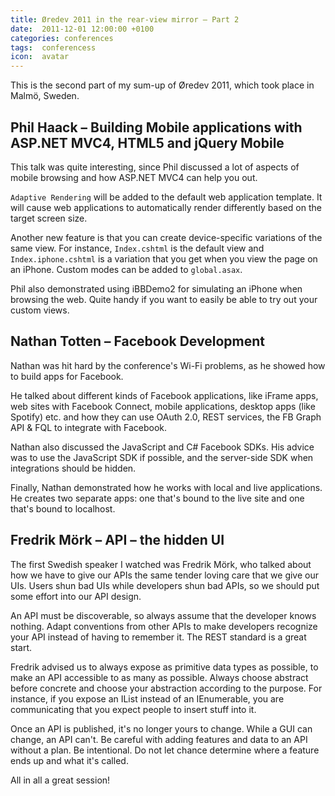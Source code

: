 ```yaml
---
title: Øredev 2011 in the rear-view mirror – Part 2
date:  2011-12-01 12:00:00 +0100
categories: conferences
tags:  conferencess
icon:  avatar
---
```



This is the second part of my sum-up of Øredev 2011, which took place in Malmö, 
Sweden.


## Phil Haack – Building Mobile applications with ASP.NET MVC4, HTML5 and jQuery Mobile

This talk was quite interesting, since Phil discussed a lot of aspects of mobile browsing and how ASP.NET MVC4 can help you out.

`Adaptive Rendering` will be added to the default web application template. It will cause web applications to automatically render differently based on the target screen size.

Another new feature is that you can create device-specific variations of the same view. For instance, `Index.cshtml` is the default view and `Index.iphone.cshtml` is a variation that you get when you view the page on an iPhone. Custom modes can be added to `global.asax`.

Phil also demonstrated using iBBDemo2 for simulating an iPhone when browsing the web. Quite handy if you want to easily be able to try out your custom views.



## Nathan Totten – Facebook Development

Nathan was hit hard by the conference's Wi-Fi problems, as he showed how to build apps for Facebook.

He talked about different kinds of Facebook applications, like iFrame apps, web sites with Facebook Connect, mobile applications, desktop apps (like Spotify) etc. and how they can use OAuth 2.0, REST services, the FB Graph API & FQL to integrate with Facebook. 

Nathan also discussed the JavaScript and C# Facebook SDKs. His advice was to use the JavaScript SDK if possible, and the server-side SDK when integrations should be hidden.

Finally, Nathan demonstrated how he works with local and live applications. He creates two separate apps: one that's bound to the live site and one that's bound to localhost.



## Fredrik Mörk – API – the hidden UI

The first Swedish speaker I watched was Fredrik Mörk, who talked about how we have to give our APIs the same tender loving care that we give our UIs. Users shun bad UIs while developers shun bad APIs, so we should put some effort into our API design.

An API must be discoverable, so always assume that the developer knows nothing. Adapt conventions from other APIs to make developers recognize your API instead of having to remember it. The REST standard is a great start.

Fredrik advised us to always expose as primitive data types as possible, to make an API accessible to as many as possible. Always choose abstract before concrete and choose your abstraction according to the purpose. For instance, if you expose an IList instead of an IEnumerable, you are communicating that you expect people to insert stuff into it.

Once an API is published, it's no longer yours to change. While a GUI can change, an API can't. Be careful with adding features and data to an API without a plan. Be intentional. Do not let chance determine where a feature ends up and what it's called.

All in all a great session!